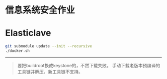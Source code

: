 # 信息系统安全作业
# Elasticlave

```bash
git submodule update --init --recursive
./docker.sh
```

---
> 要把buildroot换成keystone的，不然下载失败。
> 手动下载老版本预编译的工具链并解压，新工具链不支持。
